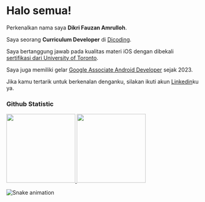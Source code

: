 # Halo semua! 

Perkenalkan nama saya **Dikri Fauzan Amrulloh**.

Saya seorang **Curriculum Developer** di [Dicoding](https://www.dicoding.com/).

Saya bertanggung jawab pada kualitas materi iOS dengan dibekali [sertifikasi dari University of Toronto](https://www.coursera.org/account/accomplishments/specialization/CLKJD8XBXJ3M).

Saya juga memiliki gelar [Google Associate Android Developer](https://www.credential.net/h5deoi5h) sejak 2023.

Jika kamu tertarik untuk berkenalan denganku, silakan ikuti akun [Linkedin](https://www.linkedin.com/in/dikrifzn/)ku ya.

### Github Statistic
<p align="left">
  <a href="https://github.com/dikrifzn">
    <img height="180em" src="https://github-readme-stats-eight-theta.vercel.app/api?username=dikrifzn&show_icons=true&theme=algolia&include_all_commits=true&count_private=true"/>
    <img height="180em" src="https://github-readme-stats-eight-theta.vercel.app/api/top-langs/?username=dikrifzn&layout=compact&langs_count=8&theme=algolia"/>
  </a>
</p>

![Snake animation](https://github.com/{{dikrifzn}}/{{dikrifzn}}/blob/output/github-contribution-grid-snake.svg)
